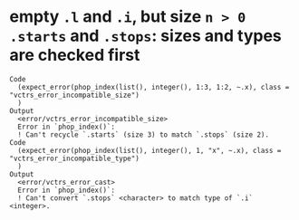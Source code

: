 # empty `.l` and `.i`, but size `n > 0` `.starts` and `.stops`: sizes and types are checked first

    Code
      (expect_error(phop_index(list(), integer(), 1:3, 1:2, ~.x), class = "vctrs_error_incompatible_size")
      )
    Output
      <error/vctrs_error_incompatible_size>
      Error in `phop_index()`:
      ! Can't recycle `.starts` (size 3) to match `.stops` (size 2).
    Code
      (expect_error(phop_index(list(), integer(), 1, "x", ~.x), class = "vctrs_error_incompatible_type")
      )
    Output
      <error/vctrs_error_cast>
      Error in `phop_index()`:
      ! Can't convert `.stops` <character> to match type of `.i` <integer>.

